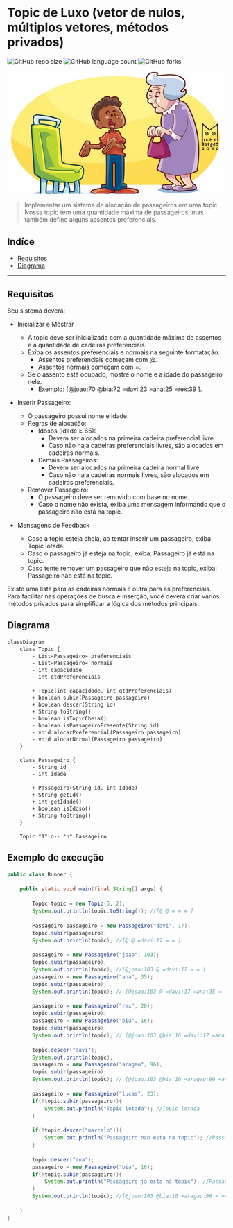 # Topic de Luxo (vetor de nulos, múltiplos vetores, métodos privados)

![GitHub repo size](https://img.shields.io/github/repo-size/WillianSilva51/TopicDeLuxo?style=for-the-badge)
![GitHub language count](https://img.shields.io/github/languages/count/WillianSilva51/TopicDeLuxo?style=for-the-badge)
![GitHub forks](https://img.shields.io/github/forks/WillianSilva51/TopicDeLuxo?style=for-the-badge)


![](figura.jpg)

> Implementar um sistema de alocação de passageiros em uma topic. Nossa topic tem uma quantidade máxima de passageiros, mas também define alguns assentos preferenciais.

## Indíce
- [Requisitos](#requisitos)
- [Diagrama](#diagrama)


***
## Requisitos
Seu sistema deverá:

- Inicializar e Mostrar
  - A topic deve ser inicializada com a quantidade máxima de assentos e a quantidade de cadeiras preferenciais.
  - Exiba os assentos preferenciais e normais na seguinte formatação:
    - Assentos preferenciais começam com @.
    - Assentos normais começam com =.
  - Se o assento está ocupado, mostre o nome e a idade do passageiro nele.
    - Exemplo: [@joao:70 @bia:72 =davi:23 =ana:25 =rex:39 ].

- Inserir Passageiro:
  - O passageiro possui nome e idade.
  - Regras de alocação:
     - Idosos (idade ≥ 65):
       - Devem ser alocados na primeira cadeira preferencial livre.
       - Caso não haja cadeiras preferenciais livres, são alocados em cadeiras normais.
    - Demais Passageiros:
       - Devem ser alocados na primeira cadeira normal livre.
       - Caso não haja cadeiras normais livres, são alocados em cadeiras preferenciais.
  - Remover Passageiro:
    - O passageiro deve ser removido com base no nome.
     - Caso o nome não exista, exiba uma mensagem informando que o passageiro não está na topic. 
- Mensagens de Feedback
  - Caso a topic esteja cheia, ao tentar inserir um passageiro, exiba: Topic lotada. 
  - Caso o passageiro já esteja na topic, exiba: Passageiro já está na topic. 
  - Caso tente remover um passageiro que não esteja na topic, exiba: Passageiro não está na topic.

Existe uma lista para as cadeiras normais e outra para as preferenciais. Para facilitar nas operações de busca e inserção, você deverá criar vários métodos privados para simplificar a lógica dos métodos principais.

## Diagrama
```mermaid
classDiagram
    class Topic {
        - List~Passageiro~ preferenciais
        - List~Passageiro~ normais
        - int capacidade
        - int qtdPreferenciais
        
        + Topic(int capacidade, int qtdPreferenciais)
        + boolean subir(Passageiro passageiro)
        + boolean descer(String id)
        + String toString()
        - boolean isTopicCheia()
        - boolean isPassageiroPresente(String id)
        - void alocarPreferencial(Passageiro passageiro)
        - void alocarNormal(Passageiro passageiro)
    }
    
    class Passageiro {
        - String id
        - int idade
        
        + Passageiro(String id, int idade)
        + String getId()
        + int getIdade()
        + boolean isIdoso()
        + String toString()
    }
    
    Topic "1" o-- "n" Passageiro
```


## Exemplo de execução
```java
public class Runner {

    public static void main(final String[] args) {

        Topic topic = new Topic(5, 2);
        System.out.println(topic.toString()); //[@ @ = = = ]

        Passageiro passageiro = new Passageiro("davi", 17);
        topic.subir(passageiro);
        System.out.println(topic); //[@ @ =davi:17 = = ]

        passageiro = new Passageiro("joao", 103);
        topic.subir(passageiro);
        System.out.println(topic); //[@joao:103 @ =davi:17 = = ]
        passageiro = new Passageiro("ana", 35);
        topic.subir(passageiro);
        System.out.println(topic); // [@joao:103 @ =davi:17 =ana:35 = ]

        passageiro = new Passageiro("rex", 20);
        topic.subir(passageiro);
        passageiro = new Passageiro("bia", 16);
        topic.subir(passageiro);
        System.out.println(topic); // [@joao:103 @bia:16 =davi:17 =ana:35 =rex:20 ]

        topic.descer("davi");
        System.out.println(topic);
        passageiro = new Passageiro("aragao", 96);
        topic.subir(passageiro);
        System.out.println(topic); // [@joao:103 @bia:16 =aragao:96 =ana:35 =rex:20 ]

        passageiro = new Passageiro("lucas", 23);
        if(!topic.subir(passageiro)){
            System.out.println("Topic lotada"); //Topic lotada
        }

        if(!topic.descer("marcelo")){
            System.out.println("Passageiro nao esta na topic"); //Passageiro nao esta na topic
        }

        topic.descer("ana");
        passageiro = new Passageiro("bia", 16);
        if(!topic.subir(passageiro)){
            System.out.println("Passageiro ja esta na topic"); //Passageiro ja esta na topic
        }
        System.out.println(topic); //[@joao:103 @bia:16 =aragao:96 = =rex:20 ]

    }
}

```

